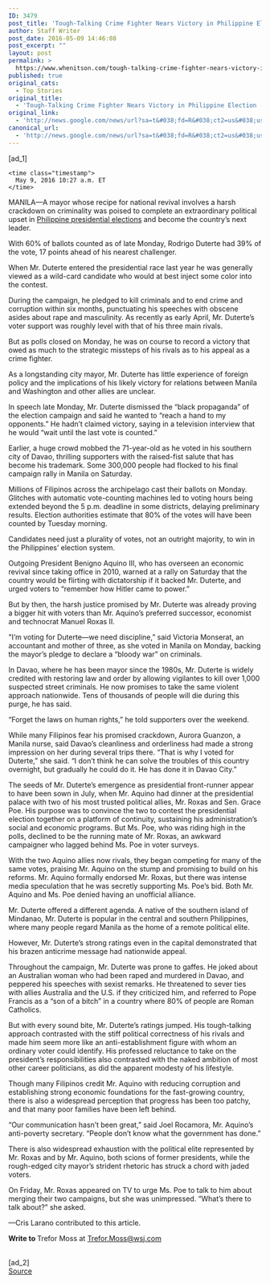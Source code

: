 ```yaml
---
ID: 3479
post_title: 'Tough-Talking Crime Fighter Nears Victory in Philippine Election &#8211; Wall Street Journal'
author: Staff Writer
post_date: 2016-05-09 14:46:08
post_excerpt: ""
layout: post
permalink: >
  https://www.whenitson.com/tough-talking-crime-fighter-nears-victory-in-philippine-election-wall-street-journal/
published: true
original_cats:
  - Top Stories
original_title:
  - 'Tough-Talking Crime Fighter Nears Victory in Philippine Election - Wall Street Journal'
original_link:
  - 'http://news.google.com/news/url?sa=t&#038;fd=R&#038;ct2=us&#038;usg=AFQjCNGsbkeU3BIrdYtfQcUispNbGXWkmg&#038;clid=c3a7d30bb8a4878e06b80cf16b898331&#038;cid=52779102055057&#038;ei=rqIwV-iALISuhAHG8LfoDQ&#038;url=http://www.wsj.com/articles/tough-talking-crime-fighter-rodrigo-duterte-nears-victory-in-philippine-election-1462803864'
canonical_url:
  - 'http://news.google.com/news/url?sa=t&#038;fd=R&#038;ct2=us&#038;usg=AFQjCNGsbkeU3BIrdYtfQcUispNbGXWkmg&#038;clid=c3a7d30bb8a4878e06b80cf16b898331&#038;cid=52779102055057&#038;ei=rqIwV-iALISuhAHG8LfoDQ&#038;url=http://www.wsj.com/articles/tough-talking-crime-fighter-rodrigo-duterte-nears-victory-in-philippine-election-1462803864'
---
```

 [ad_1]
<br><div id="wsj-article-wrap" itemprop="articleBody" data-sbid="SB12363957043176524384504582056030993780426" readability="213.74303783424">

  


    


  <div class="clearfix byline-wrap">


    
    
    
    <time class="timestamp">
      May 9, 2016 10:27 a.m. ET
    </time>

    
  </div>

  <!--
      --> <p>MANILA—A mayor whose recipe for national revival involves a harsh crackdown on criminality was poised to complete an extraordinary political upset in <a href="http://blogs.wsj.com/briefly/2016/05/08/5-things-things-about-the-philippine-election/" class="icon none">Philippine presidential elections</a> and become the country’s next leader.</p> <p>With 60% of ballots counted as of late Monday, Rodrigo Duterte had 39% of the vote, 17 points ahead of his nearest challenger.</p> <p>When Mr. Duterte entered the presidential race last year he was generally viewed as a wild-card candidate who would at best inject some color into the contest.</p> <p>During the campaign, he pledged to kill criminals and to end crime and corruption within six months, punctuating his speeches with obscene asides about rape and masculinity. As recently as early April, Mr. Duterte’s voter support was roughly level with that of his three main rivals.</p> <p>But as polls closed on Monday, he was on course to record a victory that owed as much to the strategic missteps of his rivals as to his appeal as a crime fighter.</p> <p>As a longstanding city mayor, Mr. Duterte has little experience of foreign policy and the implications of his likely victory for relations between Manila and Washington and other allies are unclear.</p> <!--
      --> 
<!--
      --> <p>In speech late Monday, Mr. Duterte dismissed the “black propaganda” of the election campaign and said he wanted to “reach a hand to my opponents.” He hadn’t claimed victory, saying in a television interview that he would “wait until the last vote is counted.”</p> <p>Earlier, a huge crowd mobbed the 71-year-old as he voted in his southern city of Davao, thrilling supporters with the raised-fist salute that has become his trademark. Some 300,000 people had flocked to his final campaign rally in Manila on Saturday.</p> <p>Millions of Filipinos across the archipelago cast their ballots on Monday. Glitches with automatic vote-counting machines led to voting hours being extended beyond the 5 p.m. deadline in some districts, delaying preliminary results. Election authorities estimate that 80% of the votes will have been counted by Tuesday morning.</p> <!--
      --> 
<!--
      --> <p> Candidates need just a plurality of votes, not an outright majority, to win in the Philippines’ election system.</p> <!--
      --> 
<!--
      --> <p>Outgoing President Benigno Aquino III, who has overseen an economic revival since taking office in 2010, warned at a rally on Saturday that the country would be flirting with dictatorship if it backed Mr. Duterte, and urged voters to “remember how Hitler came to power.”</p> <p>But by then, the harsh justice promised by Mr. Duterte was already proving a bigger hit with voters than Mr. Aquino’s preferred successor, economist and technocrat Manuel Roxas II.</p> <p>"I’m voting for Duterte—we need discipline,” said Victoria Monserat, an accountant and mother of three, as she voted in Manila on Monday, backing the mayor’s pledge to declare a “bloody war” on criminals.</p> <p>In Davao, where he has been mayor since the 1980s, Mr. Duterte is widely credited with restoring law and order by allowing vigilantes to kill over 1,000 suspected street criminals. He now promises to take the same violent approach nationwide. Tens of thousands of people will die during this purge, he has said.</p> <p>“Forget the laws on human rights,” he told supporters over the weekend.</p> <!--
      --> 
<!--
      --> <p>While many Filipinos fear his promised crackdown, Aurora Guanzon, a Manila nurse, said Davao’s cleanliness and orderliness had made a strong impression on her during several trips there. “That is why I voted for Duterte,” she said. “I don’t think he can solve the troubles of this country overnight, but gradually he could do it. He has done it in Davao City.”</p> <p>The seeds of Mr. Duterte’s emergence as presidential front-runner appear to have been sown in July, when Mr. Aquino had dinner at the presidential palace with two of his most trusted political allies, Mr. Roxas and Sen. Grace Poe. His purpose was to convince the two to contest the presidential election together on a platform of continuity, sustaining his administration’s social and economic programs. But Ms. Poe, who was riding high in the polls, declined to be the running mate of Mr. Roxas, an awkward campaigner who lagged behind Ms. Poe in voter surveys.</p> <p>With the two Aquino allies now rivals, they began competing for many of the same votes, praising Mr. Aquino on the stump and promising to build on his reforms. Mr. Aquino formally endorsed Mr. Roxas, but there was intense media speculation that he was secretly supporting Ms. Poe’s bid. Both Mr. Aquino and Ms. Poe denied having an unofficial alliance.</p> <p>Mr. Duterte offered a different agenda. A native of the southern island of Mindanao, Mr. Duterte is popular in the central and southern Philippines, where many people regard Manila as the home of a remote political elite.</p> <p>However, Mr. Duterte’s strong ratings even in the capital demonstrated that his brazen anticrime message had nationwide appeal.</p> <!--
      --> 
<!--
      --> <p>Throughout the campaign, Mr. Duterte was prone to gaffes. He joked about an Australian woman who had been raped and murdered in Davao, and peppered his speeches with sexist remarks. He threatened to sever ties with allies Australia and the U.S. if they criticized him, and referred to Pope Francis as a “son of a bitch” in a country where 80% of people are Roman Catholics.</p> <p>But with every sound bite, Mr. Duterte’s ratings jumped. His tough-talking approach contrasted with the stiff political correctness of his rivals and made him seem more like an anti-establishment figure with whom an ordinary voter could identify. His professed reluctance to take on the president’s responsibilities also contrasted with the naked ambition of most other career politicians, as did the apparent modesty of his lifestyle.</p> <p>Though many Filipinos credit Mr. Aquino with reducing corruption and establishing strong economic foundations for the fast-growing country, there is also a widespread perception that progress has been too patchy, and that many poor families have been left behind.</p> <p>“Our communication hasn’t been great,” said Joel Rocamora, Mr. Aquino’s anti-poverty secretary. “People don’t know what the government has done.”</p> <p>There is also widespread exhaustion with the political elite represented by Mr. Roxas and by Mr. Aquino, both scions of former presidents, while the rough-edged city mayor’s strident rhetoric has struck a chord with jaded voters.</p> <p>On Friday, Mr. Roxas appeared on TV to urge Ms. Poe to talk to him about merging their two campaigns, but she was unimpressed. “What’s there to talk about?” she asked.</p> <p class="articleTagLine">—Cris Larano contributed to this article.</p> <p> <strong>Write to </strong>Trefor Moss at <a href="mailto:Trefor.Moss@wsj.com" target="_blank" class="icon ">Trefor.Moss@wsj.com</a> </p>

<!--
  -->
</div>
<br>[ad_2]
<br><a href="http://news.google.com/news/url?sa=t&#038;fd=R&#038;ct2=us&#038;usg=AFQjCNGsbkeU3BIrdYtfQcUispNbGXWkmg&#038;clid=c3a7d30bb8a4878e06b80cf16b898331&#038;cid=52779102055057&#038;ei=rqIwV-iALISuhAHG8LfoDQ&#038;url=http://www.wsj.com/articles/tough-talking-crime-fighter-rodrigo-duterte-nears-victory-in-philippine-election-1462803864">Source </a>
